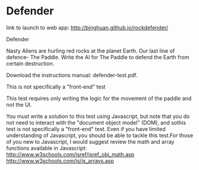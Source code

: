 # Defender

link to launch to web app: <a href="http://binghuan.github.io/rockdefender/" target="_blank">http://binghuan.github.io/rockdefender/</a>

Defender

Nasty Aliens are hurling red rocks at the planet Earth. Our last line of defence- The Paddle. Write the AI for The Paddle to defend the Earth from certain destruction.

Download the instructions manual: defender-test.pdf.

This is not specifically a "front-end" test

This test requires only writing the logic for the movement of the paddle and not the UI.

You must write a solution to this test using Javascript, but note that you do not need to interact with the "document object model" (DOM), and sothis test is not specifically a "front-end" test. Even if you have limited understanding of Javascript, you should be able to tackle this test.For those of you new to Javascript, I would suggest review the math and array functions available in Javascript:
http://www.w3schools.com/jsref/jsref_obj_math.asp
http://www.w3schools.com/js/js_arrays.asp
